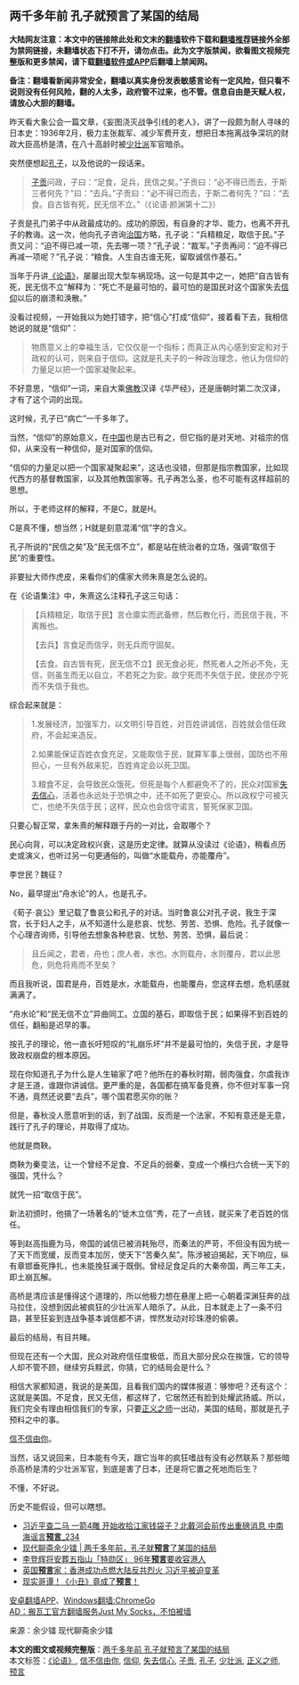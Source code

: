  <h2>两千多年前 孔子就预言了某国的结局</h2> <p class="notice"><b>大陆网友注意：本文中的链接除此处和文末的<a href="https://github.com/bannedbook/fanqiang" >翻墙</a>软件下载和<a href="https://github.com/killgcd/justmysocks/blob/master/README.md">翻墙推荐</a>链接外全部为禁网链接，未翻墙状态下打不开，请勿点击。此为文字版禁闻，欲看图文视频完整版和更多禁闻，请下载<a href="https://github.com/bannedbook/fanqiang">翻墙软件或APP</a>后翻墙上禁闻网。</p><p>备注：翻墙看新闻非常安全，翻墙以真实身份发表敏感言论有一定风险，但只看不说则没有任何风险，翻的人太多，政府管不过来，也不管。信息自由是天赋人权，请放心大胆的翻墙。</b></p>  <div class="entry"> <p></p> <p>昨天看大象公会一篇文章，《妄图浇灭战争引线的老人》，讲了一段颇为耐人寻味的日本史：1936年2月，极力主张裁军、减少军费开支，想把日本拖离战争深坑的财政大臣高桥是清，在八十高龄时被<a href="https://www.bannedbook.org/bnews/tag/%E5%B0%91%E5%A3%AE%E6%B4%BE/" class="st_tag internal_tag" rel="tag" title="标签 少壮派 下的日志">少壮派</a>军官暗杀。</p> <p>突然便想起<a href="https://www.bannedbook.org/bnews/tag/%e5%ad%94%e5%ad%90/" class="st_tag internal_tag" rel="tag" title="标签 孔子 下的日志">孔子</a>，以及他说的一段话来。</p> <blockquote> <p><a href="https://www.bannedbook.org/bnews/tag/%e5%ad%90%e8%b4%a1/" class="st_tag internal_tag" rel="tag" title="标签 子贡 下的日志">子贡</a>问政，子曰：“足食，足兵，民信之矣。”子贡曰：“必不得已而去，于斯三者何先？”曰：“去兵。”子贡曰：“必不得已而去，于斯二者何先？”曰：“去食。自古皆有死，民无信不立。”（《论语·颜渊第十二》）</p> </blockquote> <p>子贡是孔门弟子中从政最成功的。成功的原因，有自身的才华、能力，也离不开孔子的教诲。这一次，他向孔子咨询<span class='wp_keywordlink'><a href="https://www.bannedbook.org/forum24/topic8925.html" title="《治国大道》" target="_blank">治国</a></span>方略，孔子说：“兵精粮足，取信于民。”子贡又问：“迫不得已减一项，先去哪一项？”孔子说：“裁军。”子贡再问：“迫不得已再减一项呢？”孔子说：“粮食。人生自古谁无死，留取诚信作基石。”</p> <p>当年于丹讲<a href="https://www.bannedbook.org/bnews/tag/%E3%80%8A%E8%AE%BA%E8%AF%AD%E3%80%8B/" class="st_tag internal_tag" rel="tag" title="标签 《论语》 下的日志">《论语》</a>，屡屡出现大型车祸现场。这一句是其中之一，她把“自古皆有死，民无信不立”解释为：“死亡不是最可怕的，最可怕的是国民对这个国家失去<a href="https://www.bannedbook.org/bnews/tag/%e4%bf%a1%e4%bb%b0/" class="st_tag internal_tag" rel="tag" title="标签 信仰 下的日志">信仰</a>以后的崩溃和涣散。”</p> <p>没看过视频，一开始我以为她打错字，把“信心”打成“信仰”，接着看下去，我相信她说的就是“信仰”：</p> <blockquote> <p>物质意义上的幸福生活，它仅仅是一个指标；而真正从内心感到安定和对于政权的认可，则来自于信仰。这就是孔夫子的一种政治理念，他认为信仰的力量足以把一个国家凝聚起来。</p> </blockquote> <p>不好意思，“信仰”一词，来自大乘<span class='wp_keywordlink'><a href="https://www.qi-gong.me/buddhism/" title="佛教" target="_blank">佛教</a></span>汉译《华严经》，还是唐朝时第二次汉译，才有了这个词的出现。</p> <p>这时候，孔子已“病亡”一千多年了。</p> <p>当然，“信仰”的原始意义，在<span class='wp_keywordlink_affiliate'><a href="https://www.bannedbook.org/" title="中国" target="_blank">中国</a></span>也是古已有之，但它指的是对天地、对祖宗的信仰，从来没有一种信仰，是对国家的信仰。</p> <p>“信仰的力量足以把一个国家凝聚起来”，这话也没错，但那是指宗教国家，比如现代西方的基督教国家，以及其他教国家等。孔子再怎么圣，也不可能有这样超前的思想。</p>  <p>所以，于老师这样的解释，不是C，就是H。</p> <p>C是真不懂，想当然；H就是刻意混淆“信”字的含义。</p> <p>孔子所说的“民信之矣”及“民无信不立”，都是站在统治者的立场，强调“取信于民”的重要性。</p> <p>非要扯大师作虎皮，来看你们的儒家大师朱熹是怎么说的。</p> <p>在《论语集注》中，朱熹这么注释孔子这三句话：</p> <blockquote> <p>【兵精粮足，取信于民】言仓廪实而武备修，然后教化行，而民信于我，不离叛也。</p> <p>【去兵】言食足而信孚，则无兵而守固矣。</p> <p>【去食。自古皆有死，民无信不立】民无食必死，然死者人之所必不免，无信，则虽生而无以自立，不若死之为安。故宁死而不失信于民，使民亦宁死而不失信于我也。</p> </blockquote> <p>综合起来就是：</p> <blockquote> <p>1.发展经济，加强军力，以文明引导百姓，对百姓讲诚信，百姓就会信任政府，不会起来造反。</p> <p>2.如果能保证百姓衣食充足，又能取信于民，就算军事上很弱，国防也不用担心，一旦有外敌来犯，百姓肯定会以死卫国。</p> <p>3.粮食不足，会导致民众饿死。但死是每个人都避免不了的，民众对国家<a href="https://www.bannedbook.org/bnews/tag/%E5%A4%B1%E5%8E%BB%E4%BF%A1%E5%BF%83/" class="st_tag internal_tag" rel="tag" title="标签 失去信心 下的日志">失去信心</a>，活着也永远处于恐惧之中，还不如死了更安心。所以政权宁可被灭亡，也绝不失信于民；这样，民众也会信守诺言，誓死保家卫国。</p>  </blockquote> <p>只要心智正常，拿朱熹的解释跟于丹的一对比，会取哪个？</p> <p>民心向背，可以决定政权兴衰，这是历史定律。就算从没读过《论语》，稍看点历史或演义，也听过另一句更通俗的，叫做“水能载舟，亦能覆舟”。</p> <p>李世民？魏征？</p> <p>No，最早提出“舟水论”的人，也是孔子。</p> <p>《荀子·哀公》里记载了鲁哀公和孔子的对话。当时鲁哀公对孔子说，我生于深宫，长于妇人之手，从不知道什么是悲哀、忧愁、劳苦、恐惧、危险。孔子就像一个心理咨询师，引导他去想象各种悲哀、忧愁、劳苦、恐惧，最后说：</p> <blockquote> <p>且丘闻之，君者，舟也；庶人者，水也。水则载舟，水则覆舟，君以此思危，则危将焉而不至矣？</p> </blockquote> <p>而且我听说，国君是舟，百姓是水，水能载舟，也能覆舟，您这样去想，危机感就满满了。</p> <p>“舟水论”和“民无信不立”异曲同工。立国的基石，即取信于民；如果得不到百姓的信任，翻船是迟早的事。</p> <p>按孔子的理论，他一直长吁短叹的“礼崩乐坏”并不是最可怕的，失信于民，才是导致政权崩盘的根本原因。</p> <p>现在你知道孔子为什么是人生输家了吧？他所在的春秋时期，弱肉强食，尔虞我诈才是王道，谁跟你讲诚信。更严重的是，各国都在搞军备竞赛，你不但对军事一窍不通，竟然还说要“去兵”，哪个国君愿买你的账？</p> <p>但是，春秋没人愿意听到的话，到了战国，反而是一个法家，不知有意还是无意，践行了孔子的理论，并取得了成功。</p> <p>他就是商鞅。</p>  <p>商鞅为秦变法，让一个曾经不足食、不足兵的弱秦，变成一个横扫六合统一天下的强国，凭什么？</p> <p>就凭一招“取信于民”。</p> <p>新法初颁时，他搞了一场著名的“徙木立信”秀，花了一点钱，就买来了老百姓的信任。</p> <p>等到赵高指鹿为马，帝国的诚信已被消耗殆尽，而秦法的严苛，不但没有因为统一了天下而宽缓，反而变本加厉，使天下“苦秦久矣”。陈涉被迫揭起，天下响应，纵有章邯垂死挣扎，也未能挽狂澜于既倒。曾经足食足兵的大秦帝国，两三年工夫，即土崩瓦解。</p> <p>高桥是清应该是懂得这个道理的，所以他极力想在悬崖上把一心朝着深渊狂奔的战马拉住，没想到因此被疯狂的少壮派军人暗杀了。从此，日本就走上了一条不归路，甚至狂妄到连战争基本诚信都不讲，悍然发动对珍珠港的偷袭。</p> <p>最后的结局，有目共睹。</p> <p>但现在还有一个大国，民众对政府信任度极低，而且大部分民众在挨饿，它的领导人却不管不顾，继续穷兵黩武，你猜，它的结局会是什么？</p> <p>相信大家都知道，我说的是美国，且看我们国内的媒体报道：够惨吧？还有这个：这就是美国。不足食，民又无信，都这样了，它居然还有脸到处耀武扬威。所以，我们完全有理由相信我们的专家，只要<a href="https://www.bannedbook.org/bnews/tag/%e6%ad%a3%e4%b9%89%e4%b9%8b%e5%b8%88/" class="st_tag internal_tag" rel="tag" title="标签 正义之师 下的日志">正义之师</a>一出动，美国的结局，那就是孔子预料之中的事。</p> <p><a href="https://www.bannedbook.org/bnews/tag/%E4%BF%A1%E4%B8%8D%E4%BF%A1%E7%94%B1%E4%BD%A0/" class="st_tag internal_tag" rel="tag" title="标签 信不信由你 下的日志">信不信由你</a>。</p> <p>当然，话又说回来，日本能有今天，跟它当年的疯狂嗜战有没有必然联系？那些暗杀高桥是清的少壮派军官，到底是害了日本，还是将它置之死地而后生？</p> <p>不懂，不好说。</p> <p>历史不能假设，但可以瞎想。</p>  <ul class='op-related-articles' title='相关阅读'> <li><a href='https://www.bannedbook.org/bnews/comments/20200802/1373353.html' target='_blank'>习近平查二马 一箭4雕 开始收拾江家钱袋子？北戴河会前传出重磅消息 中南海谣言<b>预言</b>_234</a></li> <li><a href='https://www.bannedbook.org/bnews/baitai/20200801/1373269.html' target='_blank'>现代聊斋余少镭 &#124; 两千多年前，孔子就<b>预言</b>了某国的结局</a></li> <li><a href='https://www.bannedbook.org/bnews/headline/20200731/1372679.html' target='_blank'>李登辉将安葬五指山「特勋区」 96年<b>预言</b>要收容港人</a></li> <li><a href='https://www.bannedbook.org/bnews/comments/20200623/1371306.html' target='_blank'>英国<b>预言</b>家：香港成功点燃大陆反共烈火 习近平被迫变革</a></li> <li><a href='https://www.bannedbook.org/bnews/comments/20200601/1370814.html' target='_blank'>现实哥谭！《小丑》竟成了<b>预言</b>！</a></li> </ul> <div class="texttj"> <a href="https://github.com/bannedbook/fanqiang/wiki/%E7%A6%81%E9%97%BB%E7%BD%91%E5%AE%89%E5%8D%93%E7%BF%BB%E5%A2%99%E6%96%B0%E9%97%BBAPP" target="_blank">安卓翻墙APP</a>、<a href="https://github.com/bannedbook/fanqiang/wiki/Chrome%E4%B8%80%E9%94%AE%E7%BF%BB%E5%A2%99%E5%8C%85" target="_blank">Windows翻墙:ChromeGo</a><br/> <a href="https://github.com/killgcd/justmysocks/blob/master/README.md" target="_blank">AD：搬瓦工官方翻墙服务Just My Socks，不怕被墙</a> </div><p> 来源：余少镭 现代聊斋余少镭 </p><a name='sharetosocial'></a>         <div><b>本文的图文或视频完整版</b>：<a href='https://www.bannedbook.org/bnews/comments/20200802/1373473.html'>两千多年前 孔子就预言了某国的结局</a></div>  </div><!--END ENTRY--> <div class="postfooter"> <div>本文标签：<a href="https://www.bannedbook.org/bnews/tag/%E3%80%8A%E8%AE%BA%E8%AF%AD%E3%80%8B/" rel="tag">《论语》</a>, <a href="https://www.bannedbook.org/bnews/tag/%E4%BF%A1%E4%B8%8D%E4%BF%A1%E7%94%B1%E4%BD%A0/" rel="tag">信不信由你</a>, <a href="https://www.bannedbook.org/bnews/tag/%e4%bf%a1%e4%bb%b0/" rel="tag">信仰</a>, <a href="https://www.bannedbook.org/bnews/tag/%E5%A4%B1%E5%8E%BB%E4%BF%A1%E5%BF%83/" rel="tag">失去信心</a>, <a href="https://www.bannedbook.org/bnews/tag/%e5%ad%90%e8%b4%a1/" rel="tag">子贡</a>, <a href="https://www.bannedbook.org/bnews/tag/%e5%ad%94%e5%ad%90/" rel="tag">孔子</a>, <a href="https://www.bannedbook.org/bnews/tag/%E5%B0%91%E5%A3%AE%E6%B4%BE/" rel="tag">少壮派</a>, <a href="https://www.bannedbook.org/bnews/tag/%e6%ad%a3%e4%b9%89%e4%b9%8b%e5%b8%88/" rel="tag">正义之师</a>, <a href="https://www.bannedbook.org/bnews/tag/%e9%a2%84%e8%a8%80/" rel="tag">预言</a></div>  </div><!--END POSTFOOTER--> 